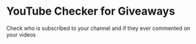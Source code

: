 # YouTube Checker for Giveaways
Check who is subscribed to your channel and if they ever commented on your videos
